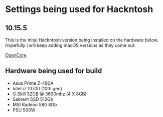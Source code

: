 # Settings being used for Hackntosh

## 10.15.5 
This is the inital Hackntosh version being installed on the hardware below. Hopefully I will keep adding macOS versions as they come out. 

[OpenCore](https://dortania.github.io/OpenCore-Desktop-Guide/)

## Hardware being used for build
- Asus Prime Z-490A
- Intel i7 10700 (10th gen)
- G.Skill 32GB @ 3600mhz (4 X 8GB)
- Sabrent SSD 512Gb
- MSI Radeon 580 8Gb
- PSU 500W